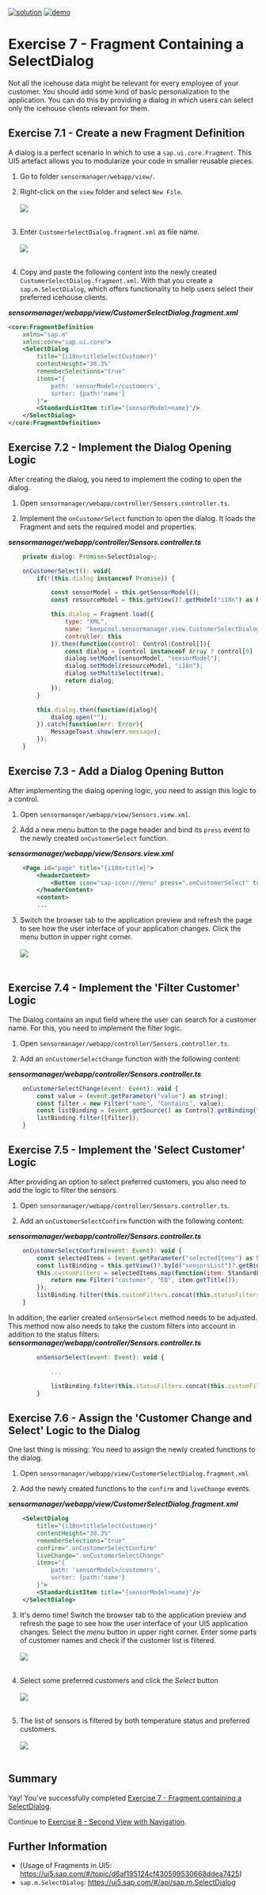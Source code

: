[![solution](https://flat.badgen.net/badge/solution/available/green?icon=github)](sensormanager)
[![demo](https://flat.badgen.net/badge/demo/deployed/blue?icon=chrome)](https://SAP-samples.github.io/teched2022-AD163/TypeScript/exercises/ex7/sensormanager/webapp/)

# Exercise 7 - Fragment Containing a SelectDialog

Not all the icehouse data might be relevant for every employee of your customer. You should add some kind of basic personalization to the application. You can do this by providing a dialog in which users can select only the icehouse clients relevant for them.

## Exercise 7.1 - Create a new Fragment Definition

A dialog is a perfect scenario in which to use a `sap.ui.core.Fragment`. This UI5 artefact allows you to modularize your code in smaller reusable pieces.

1. Go to folder `sensormanager/webapp/view/`.

2. Right-click on the `view` folder and select `New File`.
<br><br>![](images/07_01_0010.png)<br><br>

3. Enter `CustomerSelectDialog.fragment.xml` as file name.
<br><br>![](images/07_01_0020.png)<br><br>

4. Copy and paste the following content into the newly created `CustomerSelectDialog.fragment.xml`. With that you create a `sap.m.SelectDialog`, which offers functionality to help users select their preferred icehouse clients.

***sensormanager/webapp/view/CustomerSelectDialog.fragment.xml***

````xml
<core:FragmentDefinition
    xmlns="sap.m"
    xmlns:core="sap.ui.core">
    <SelectDialog
        title="{i18n>titleSelectCustomer}"
        contentHeight="38.3%"
        rememberSelections="true"
        items="{
            path: 'sensorModel>/customers',
            sorter: {path:'name'}
        }">
        <StandardListItem title="{sensorModel>name}"/>
    </SelectDialog>
</core:FragmentDefinition>
````

## Exercise 7.2 - Implement the Dialog Opening Logic

After creating the dialog, you need to implement the coding to open the dialog.

1. Open `sensormanager/webapp/controller/Sensors.controller.ts`.

2. Implement the `onCustomerSelect` function to open the dialog. It loads the Fragment and sets the required model and properties.

***sensormanager/webapp/controller/Sensors.controller.ts***

````js
    private dialog: Promise<SelectDialog>;

    onCustomerSelect(): void{
        if(!(this.dialog instanceof Promise)) {

            const sensorModel = this.getSensorModel();
            const resourceModel = this.getView()?.getModel("i18n") as ResourceModel;

            this.dialog = Fragment.load({
                type: "XML",
                name: "keepcool.sensormanager.view.CustomerSelectDialog",
                controller: this
            }).then(function(control: Control|Control[]){
                const dialog = (control instanceof Array ? control[0] : control) as SelectDialog;
                dialog.setModel(sensorModel, "sensorModel");
                dialog.setModel(resourceModel, "i18n");
                dialog.setMultiSelect(true);
                return dialog;
            });
        }

        this.dialog.then(function(dialog){
            dialog.open("");
        }).catch(function(err: Error){
            MessageToast.show(err.message);
        });
    }

````

## Exercise 7.3 - Add a Dialog Opening Button
After implementing the dialog opening logic, you need to assign this logic to a control.

1. Open `sensormanager/webapp/view/Sensors.view.xml`.

2. Add a new menu button to the page header and bind its `press` event to the newly created `onCustomerSelect` function.

***sensormanager/webapp/view/Sensors.view.xml***

````xml
    <Page id="page" title="{i18n>title}">
        <headerContent>
            <Button icon="sap-icon://menu" press=".onCustomerSelect" tooltip="{i18n>toolTipSelectCustomer}"/>
        </headerContent>
        <content>
        ...
````

3. Switch the browser tab to the application preview and refresh the page to see how the user interface of your application changes. Click the menu button in upper right corner.
<br><br>![](images/07_03_0010.png)<br><br>

## Exercise 7.4 - Implement the 'Filter Customer' Logic

The Dialog contains an input field where the user can search for a customer name.
For this, you need to implement the filter logic.

1. Open `sensormanager/webapp/controller/Sensors.controller.ts`.

2. Add an `onCustomerSelectChange` function with the following content:

***sensormanager/webapp/controller/Sensors.controller.ts***

````js
    onCustomerSelectChange(event: Event): void {
        const value = (event.getParameter("value") as string);
        const filter = new Filter("name", "Contains", value);
        const listBinding = (event.getSource() as Control).getBinding("items") as ListBinding;
        listBinding.filter([filter]);
    }

````

## Exercise 7.5 - Implement the 'Select Customer' Logic

After providing an option to select preferred customers, you also need to add the logic to filter the sensors.

1. Open `sensormanager/webapp/controller/Sensors.controller.ts`.

2. Add an `onCustomerSelectConfirm` function with the following content:

***sensormanager/webapp/controller/Sensors.controller.ts***

````js
    onCustomerSelectConfirm(event: Event): void {
        const selectedItems = (event.getParameter("selectedItems") as StandardListItem[]);
        const listBinding = this.getView()?.byId("sensorsList")?.getBinding("items") as ListBinding;
        this.customFilters = selectedItems.map(function(item: StandardListItem) {
            return new Filter("customer", "EQ", item.getTitle());
        });
        listBinding.filter(this.customFilters.concat(this.statusFilters));
    }
````

In addition, the earlier created `onSensorSelect` method needs to be adjusted. This method now also needs to take the custom filters into account in addition to the status filters:
***sensormanager/webapp/controller/Sensors.controller.ts***

````js
        onSensorSelect(event: Event): void {

            ...

            listBinding.filter(this.statusFilters.concat(this.customFilters));
        }
````

## Exercise 7.6 - Assign the 'Customer Change and Select' Logic to the Dialog

One last thing is missing: You need to assign the newly created functions to the dialog.

1. Open `sensormanager/webapp/view/CustomerSelectDialog.fragment.xml`

2. Add the newly created functions to the `confirm` and `liveChange` events.

***sensormanager/webapp/view/CustomerSelectDialog.fragment.xml***

````xml
    <SelectDialog
        title="{i18n>titleSelectCustomer}"
        contentHeight="38.3%"
        rememberSelections="true"
        confirm=".onCustomerSelectConfirm"
        liveChange=".onCustomerSelectChange"
        items="{
            path: 'sensorModel>/customers',
            sorter: {path:'name'}
        }">
        <StandardListItem title="{sensorModel>name}"/>
    </SelectDialog>
````

3. It's demo time! Switch the browser tab to the application preview and refresh the page to see how the user interface of your UI5 application changes. Select the *menu* button in upper right corner. Enter some parts of customer names and check if the customer list is filtered.
<br><br>![](images/07_06_0010.png)<br><br>

4. Select some preferred customers and click the *Select* button
<br><br>![](images/07_06_0020.png)<br><br>

5. The list of sensors is filtered by both temperature status and preferred customers.
<br><br>![](images/07_06_0030.png)<br><br>

## Summary

Yay! You've successfully completed [Exercise 7 - Fragment containing a SelectDialog](#exercise-7---fragment-containing-a-selectdialog).

Continue to [Exercise 8 - Second View with Navigation](../ex8/README.md).

## Further Information
* (Usage of Fragments in UI5: https://ui5.sap.com/#/topic/d6af195124cf430599530668ddea7425)
* `sap.m.SelectDialog`: https://ui5.sap.com/#/api/sap.m.SelectDialog
